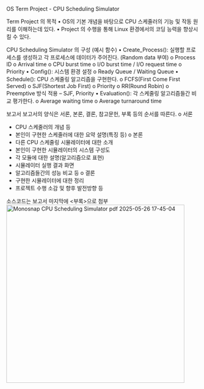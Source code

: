 OS Term Project - CPU Scheduling Simulator

Term Project 의 목적
• OS의 기본 개념을 바탕으로 CPU 스케줄러의 기능 및 작동 원리를 이해하는데 있다.
• Project 의 수행을 통해 Linux 환경에서의 코딩 능력을 향상시킬 수 있다.

CPU Scheduling Simulator 의 구성 (예시 함수)
• Create_Process(): 실행할 프로세스를 생성하고 각 프로세스에 데이터가 주어진다. (Random data 부여)
  o Process ID
  o Arrival time
  o CPU burst time
  o I/O burst time / I/O request time o Priority
• Config(): 시스템 환경 설정
  o Ready Queue / Waiting Queue
• Schedule(): CPU 스케줄링 알고리즘을 구현한다. o FCFS(First Come First Served)
  o SJF(Shortest Job First)
  o Priority
  o RR(Round Robin)
  o Preemptive 방식 적용 – SJF, Priority
• Evaluation(): 각 스케줄링 알고리즘들간 비교 평가한다.
  o Average waiting time
  o Average turnaround time

보고서
보고서의 양식은 서론, 본론, 결론, 참고문헌, 부록 등의 순서를 따른다. 
o 서론
  * CPU 스케줄러의 개념 등
  * 본인이 구현한 스케줄러에 대한 요약 설명(특징 등)
o 본론
  * 다른 CPU 스케줄링 시뮬레이터에 대한 소개
  * 본인이 구현한 시뮬레이터의 시스템 구성도
  * 각 모듈에 대한 설명(알고리즘으로 표현)
  * 시뮬레이터 실행 결과 화면
  * 알고리즘들간의 성능 비교 등
o 결론
  * 구현한 시뮬레이터에 대한 정리
  * 프로젝트 수행 소감 및 향후 발전방향 등

소스코드는 보고서 마지막에 <부록>으로 첨부
<img width="466" alt="Monosnap CPU Scheduling Simulator pdf 2025-05-26 17-45-04" src="https://github.com/user-attachments/assets/72707a98-fe3c-4ca3-b699-8cc7bf832bc8" />

